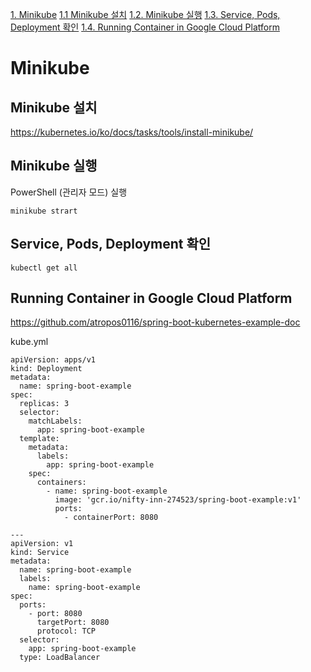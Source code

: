 [1. Minikube](#Minikube)
[1.1 Minikube 설치](#Minikube-설치)
[1.2. Minikube 실행](#Minikube-실행)
[1.3. Service, Pods, Deployment 확인](#Service,-Pods,-Deployment-확인)
[1.4. Running Container in Google Cloud Platform](#Running-Container-in-Google-Cloud-Platform)


# Minikube
## Minikube 설치
https://kubernetes.io/ko/docs/tasks/tools/install-minikube/

## Minikube 실행
PowerShell (관리자 모드) 실행
```
minikube strart
```

## Service, Pods, Deployment 확인
```
kubectl get all
```

## Running Container in Google Cloud Platform
https://github.com/atropos0116/spring-boot-kubernetes-example-doc

kube.yml
```
apiVersion: apps/v1
kind: Deployment
metadata:
  name: spring-boot-example
spec:
  replicas: 3
  selector:
    matchLabels:
      app: spring-boot-example
  template:
    metadata:
      labels:
        app: spring-boot-example
    spec:
      containers:
        - name: spring-boot-example
          image: 'gcr.io/nifty-inn-274523/spring-boot-example:v1'
          ports:
            - containerPort: 8080

---
apiVersion: v1
kind: Service
metadata:
  name: spring-boot-example
  labels:
    name: spring-boot-example
spec:
  ports:
    - port: 8080
      targetPort: 8080
      protocol: TCP
  selector:
    app: spring-boot-example
  type: LoadBalancer
  ```
  
  



 
